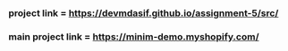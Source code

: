 ### project link = https://devmdasif.github.io/assignment-5/src/
### main project link = https://minim-demo.myshopify.com/
